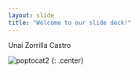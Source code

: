 ```yaml
---
layout: slide
title: "Welcome to our slide deck!"
---
```


Unai Zorrilla Castro

![poptocat2](https://octodex.github.com/images/poptocat_v2.png)
{: .center}
